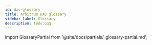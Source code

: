 ```yaml
---
id: dao-glossary
title: Arbitrum DAO glossary
sidebar_label: Glossary
description: todo:qqq
---
```


import GlossaryPartial from '@site/docs/partials/_glossary-partial.md';

<!--override hiding in one place instead of hiding in every subpage where we embed the glossary for quicklooks -->
<div class='show-hidden-definition-list'>
    <GlossaryPartial />
</div>
